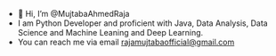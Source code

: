 - 👋 Hi, I’m @MujtabaAhmedRaja
- I am Python Developer and proficient with Java, Data Analysis, Data Science and Machine Leaning and Deep Learning.
- You can reach me via email rajamujtabaofficial@gmail.com
